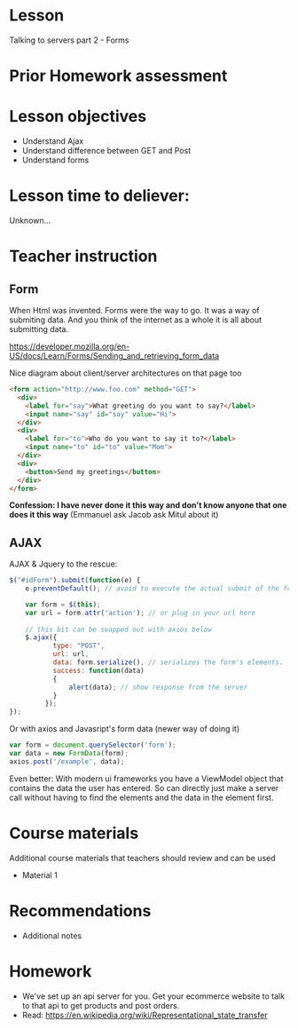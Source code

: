 # Lesson
Talking to servers part 2 - Forms

# Prior Homework assessment


# Lesson objectives
- Understand Ajax
- Understand difference between GET and Post
- Understand forms


# Lesson time to deliever:
Unknown...

# Teacher instruction 

## Form
When Html was invented. Forms were the way to go. It was a way of submiting data. And you think of the internet as a whole it is all about submitting data.

https://developer.mozilla.org/en-US/docs/Learn/Forms/Sending_and_retrieving_form_data

Nice diagram about client/server architectures on that page too

```html
<form action="http://www.foo.com" method="GET">
  <div>
    <label for="say">What greeting do you want to say?</label>
    <input name="say" id="say" value="Hi">
  </div>
  <div>
    <label for="to">Who do you want to say it to?</label>
    <input name="to" id="to" value="Mom">
  </div>
  <div>
    <button>Send my greetings</button>
  </div>
</form>
```

**Confession: I have never done it this way and don't know anyone that one does it this way**
(Emmanuel ask Jacob ask Mitul about it)

## AJAX
AJAX & Jquery to the rescue:
```js
$("#idForm").submit(function(e) {
    e.preventDefault(); // avoid to execute the actual submit of the form.

    var form = $(this);
    var url = form.attr('action'); // or plug in your url here
    
    // this bit can be swapped out with axios below
    $.ajax({
           type: "POST",
           url: url,
           data: form.serialize(), // serializes the form's elements.
           success: function(data)
           {
               alert(data); // show response from the server
           }
         });
});
```

Or with axios and Javasript's form data (newer way of doing it)
```js
var form = document.querySelector('form');
var data = new FormData(form);
axios.post('/example', data);
```
Even better: With modern ui frameworks you have a ViewModel object that contains the data the user has entered. So can directly just make a server call without having to find the elements and the data in the element first.



# Course materials
Additional course materials that teachers should review and can be used
- Material 1


# Recommendations
- Additional notes


# Homework
- We've set up an api server for you. Get your ecommerce website to talk to that api to get products and post orders.
- Read: https://en.wikipedia.org/wiki/Representational_state_transfer


